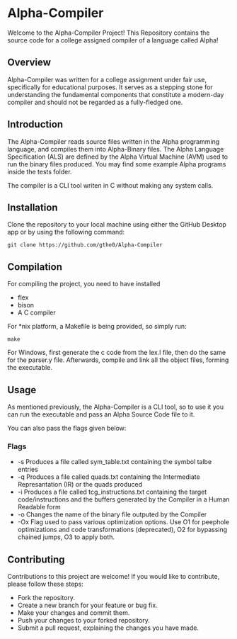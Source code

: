 # Alpha-Compiler
Welcome to the Alpha-Compiler Project!
This Repository contains the source code for a college assigned compiler of a language called Alpha!

## Overview
Alpha-Compiler was written for a college assignment under fair use, specifically for educational purposes. It serves as a stepping stone for understanding the fundamental components that constitute a modern-day compiler and should not be regarded as a fully-fledged one.

## Introduction
The Alpha-Compiler reads source files written in the Alpha programming language, and compiles them into Alpha-Binary files. The Alpha Language Specification (ALS) are defined by the Alpha Virtual Machine (AVM) used to run the binary files produced. You may find some example Alpha programs inside the tests folder.

The compiler is a CLI tool writen in C without making any system calls.

## Installation

Clone the repository to your local machine using either the GitHub Desktop app or by using the following command:

```console
git clone https://github.com/gthe0/Alpha-Compiler
```

## Compilation
For compiling the project, you need to have installed
- flex
- bison
- A C compiler

For \*nix platform, a Makefile is being provided, so simply run:
```console
make
```

For Windows, first generate the c code from the lex.l file, then do the same for the parser.y file. Afterwards, compile and link all the object files, forming the executable.

## Usage
As mentioned previously, the Alpha-Compiler is a CLI tool, so to use it you can run the executable and pass an Alpha Source Code file to it.

You can also pass the flags given below:

### Flags
- -s Produces a file called sym_table.txt containing the symbol talbe entries
- -q Produces a file called quads.txt containing the Intermediate Represantation (IR) or the quads produced
- -i Produces a file called tcg_instructions.txt containing the target code/instructions and the buffers generated by the Compiler in a Human Readable form
- -o Changes the name of the binary file outputed by the Compiler
- -Ox Flag used to pass various optimization options. Use O1 for peephole optimizations and code transformations (deprecated), O2 for bypassing chained jumps, O3 to apply both.

## Contributing

Contributions to this project are welcome! If you would like to contribute, please follow these steps:

- Fork the repository.
- Create a new branch for your feature or bug fix.
- Make your changes and commit them.
- Push your changes to your forked repository.
- Submit a pull request, explaining the changes you have made.

